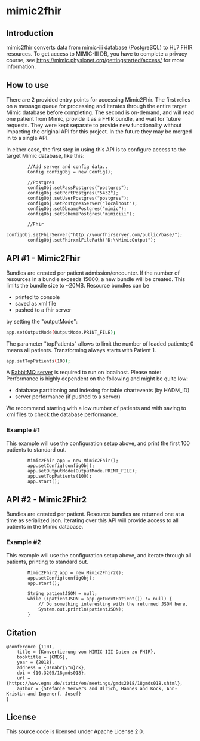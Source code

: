 # mimic2fhir 
## Introduction
mimic2fhir converts data from mimic-iii database (PostgreSQL) to HL7 FHIR resources.
To get access to MIMIC-III DB, you have to complete a privacy course, see https://mimic.physionet.org/gettingstarted/access/ for more information. 

## How to use

There are 2 provided entry points for accessing Mimic2Fhir. The first relies on a message queue for processing and iterates through the entire target Mimic database before completing.  The second is on-demand, and will read one patient from Mimic, provide it as a FHIR bundle, and wait for future requests.  They were kept separate to provide new functionality without impacting the original API for this project.  In the future they may be merged in to a single API.

In either case, the first step in using this API is to configure access to the target Mimic database, like this:

```
    	//Add server and config data..
    	Config configObj = new Config();
    	
    	//Postgres
    	configObj.setPassPostgres("postgres");
    	configObj.setPortPostgres("5432");
    	configObj.setUserPostgres("postgres");
    	configObj.setPostgresServer("localhost");
    	configObj.setDbnamePostgres("mimic");
    	configObj.setSchemaPostgres("mimiciii");
    	
    	//Fhir
    	configObj.setFhirServer("http://yourfhirserver.com/public/base/");
    	configObj.setFhirxmlFilePath("D:\\MimicOutput");
```

## API #1 - Mimic2Fhir

Bundles are created per patient admission/encounter. If the number of resources in a bundle exceeds 15000, a new bundle will be created. This limits the bundle size to ~20MB.
Resource bundles can be 
- printed to console
- saved as xml file
- pushed to a fhir server

by setting the "outputMode": 
```sh
app.setOutputMode(OutputMode.PRINT_FILE);
```
The parameter "topPatients" allows to limit the number of loaded patients; 0 means all patients. Transforming always starts with Patient 1.
```sh
app.setTopPatients(100);
```
A [RabbitMQ server](https://www.rabbitmq.com/) is required to run on localhost. 
Please note: Performance is highly dependent on the following and might be quite low:
- database partitioning and indexing for table chartevents (by HADM_ID)
- server performance (if pushed to a server)

We recommend starting with a low number of patients and with saving to xml files to check the database performance.   

### Example #1

This example will use the configuration setup above, and print the first 100 patients to standard out.

``` 	
    	Mimic2Fhir app = new Mimic2Fhir();
    	app.setConfig(configObj);
    	app.setOutputMode(OutputMode.PRINT_FILE);
    	app.setTopPatients(100);
    	app.start();
```

## API #2 - Mimic2Fhir2

Bundles are created per patient. Resource bundles are returned one at a time as serialized json.  Iterating over this API will provide access to all patients in the Mimic database.

### Example #2

This example will use the configuration setup above, and iterate through all patients, printing to standard out.

``` 	
    	Mimic2Fhir2 app = new Mimic2Fhir2();
    	app.setConfig(configObj);
    	app.start();
    	
    	String patientJSON = null;
    	while ((patientJSON = app.getNextPatient()) != null) {
    		// Do something interesting with the returned JSON here.
    		System.out.println(patientJSON);
    	}
```


## Citation
```
@conference {1101,
	title = {Konvertierung von MIMIC-III-Daten zu FHIR},
	booktitle = {GMDS},
	year = {2018},
	address = {Osnabr{\"u}ck},
	doi = {10.3205/18gmds018},
	url = {https://www.egms.de/static/en/meetings/gmds2018/18gmds018.shtml},
	author = {Stefanie Ververs and Ulrich, Hannes and Kock, Ann-Kristin and Ingenerf, Josef}
}
```

## License
This source code is licensed under Apache License 2.0.